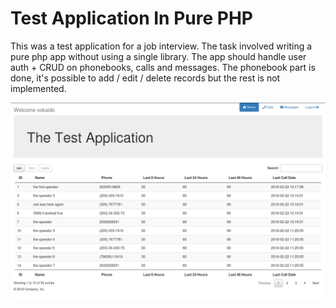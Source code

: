 # Test Application In Pure PHP

This was a test application for a job interview.
The task involved writing a pure php app without
using a single library. The app should handle user
auth + CRUD on phonebooks, calls and messages.
The phonebook part is done, it's possible to add / edit / delete
records but the rest is not implemented.

![Screenshot](screenshot.png)
